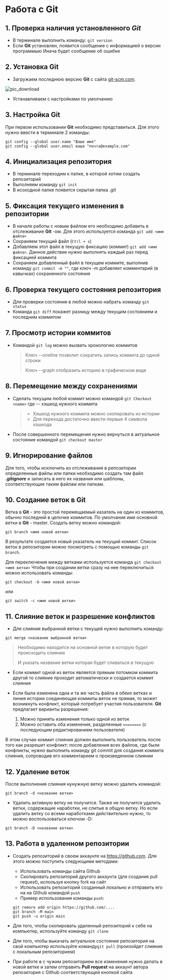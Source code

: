 # Работа с **Git**
## 1. Проверка наличия установленного *Git*

- В терминале выполнить команду: `git version`
- Если **Git** установлен, появится сообщение с информацией о версии программыю Инача будет сообщение об ошибке

## 2. Установка **Git**

- Загружаем последнюю версию **Git** с сайта [git-scm.com](https://git-scm.com/downloads).

![pic_download](download.png)

- Устанавливаем с настройками по умолчанию

## 3. Настройка **Git**

При первом использовании **Git** необходимо представиться. Для этого нужно ввести в терминале 2 команды:
```
git config --global user.name "Ваше имя"
git config --global user.email ваша "почта@example.com"
```
## 4. Инициализация репозитория

- В терминале переходим к папке, в которой хотим создать репозиторий
- Выполняем команду `git init` 
- В исоходной папке появится скрытая папка *.git*

## 5. Фиксация текущего изменения в репозитории
- В начале работы с новым файлом его необходимо добавить в отслеживание **Git** -ом. Для этого используется команда `git add <имя файла>`
- Сохраняем текущий файл (`Ctrl + s`)
- Добавляем этот файл в текущую фиксацию (*коммит*) `git add <имя файла>`. Данное действие нужно выполнять каждый раз перед фиксацией коммита
- Сохраняем добавленный файл в текущем коммите, выполнив команду `git commit -m ""`, где ключ -m добавляет комментарий (в кавычках) сохраненного состояния

## 6. Проверка текущего состояния репозитория

- Для проверки состояния в любой можно набрать команду `git status`
- Команда `git diff` покажет разницу между текущим состоянием и последним коммитом

## 7. Просмотр истории коммитов

- Командой `git log` можно вызвать хронологию коммитов
    > Ключ --oneline позволит сократить запись коммита до одной строки
    >
    > Ключ --graph отобразить историю в графическом виде

## 8. Перемещение между сохранениями

- Сделать текущим любой коммит можно командой `git Checkout <name>` где <name> -- хэшкод нужного коммита
    > - Хэшкод нужного коммита можно скопировать из истории
    > - Для перехода достаточно ввести первые 4 символа хэшкода
- После совершенного перемещения нужно вернуться в актуальное состояние командой `git checkout master`

## 9. Игнорирование файлов
Для того, чтобы исключить из отслеживания в репозитории определенные файлы или папки необходимо создать там файл ***.gitignore*** и записать в него их названия или шаблоны, соответствующие таким файлам или папкам.

## 10. Создание веток в **Git**
Ветка в **Git** - это простой перемещаемый казатель на один из коммитов, обычно последний в цепочке коммитов. По умолчания имя основной ветки в **Git** - master.
Создать ветку можно командой:
```
git branch <имя новой ветки>
```
В результате создается новый указатель на текущий коммит. Список веток в репозитории можно посмотреть с помощью команды `git branch`.

Для переключения между ветками используется команда `git checkout <имя ветки>`
Чтобы при создании ветки сразу на нее переключиться можно использовать команды:
```
git checkout -b <имя новой ветки>
```
или
```
git switch -c <имя новой ветки>
```
## 11. Слияние веток и разрешение конфликтов
* Для слияния выбранной ветки с текущей нужно выполнить команду:
```
git merge <название выбранной ветки>
```

> Необходимо находится на основной ветке в которую будет происходить слияние
> 
> И указать название ветки которая будет сливаться в текущую

* Если коммит одной из веток является прямым потомком коммита другой то слияние проходит автоматически и создается коммит слияния

* Если была изменена одна и та же часть файла в обеих ветках и линия истории соединяющая коммиты веток не прямая, то может возникнуть конфликт, который потребует участия пользователя. **Git** предлагает варианты разрешения:
    
    1. Можно принять изменения только одной из веток
    2. Можно оставить оба изменения, разделенные `========` (с последующим редактированием пользователя)

В этом случае коммит слияния должен выполнить пользователь после того как разрешит конфликт: после добавления всех файлов, где были конфликты, нужно выполнить команду git commit для создания коммита слияния, сопроводив его комментарием о произведенном слиянии


## 12. Удаление веток
После выполнения слияния нунужную ветку можно удалить командой:
```
git branch -d <название ветки>
```
* Удалить активную ветку не получится. Также не получится удалить ветки, содержащие наработки, не слитые в общую ветку. Но если удалить ветку со всеми наработками действительно нужно, то можно воспользоваться ключом -D:
```
git branch -D <название ветки>
```

## 13. Работа в удаленном репозитории

- Создать репозиторий в своем аккаунте на <https://github.com>.  Для этого можно поступить следующими методами:
    - Использовать команды сайта Github
    - Скопировать репозиторий другого аккаунта (для создания pull request), используя кнопку fork на сайт
    - Использовать репозиторий созданный локально и отправить его на на GIthub командой `push`
    - Пример использования команды `push`:
    
    ```
    git remore add origin https://github.com/....
    git branch -M main
    git push -u origin main
    ```
- Для того, чтобы скопировать удаленный репозиторий к себе на компьютер, используйте команду `git clone`

- Для того, чтобы выкачать актуальное состояние репозитория на свой компьютер используйте команду`git pull` (произойдет слияние с локальным репозиторием)

- При работе в с чужим репозиторием все изменения нужно делать в новой ветке и затем отправить **Pull request** на аккаунт автора репозитория с Github соответствующей кнопкой сайта